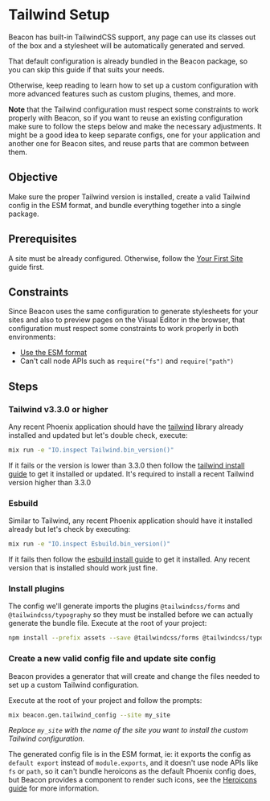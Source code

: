 # Tailwind Setup

Beacon has built-in TailwindCSS support, any page can use its classes out of the box and a stylesheet will be automatically generated and served.

That default configuration is already bundled in the Beacon package, so you can skip this guide if that suits your needs.

Otherwise, keep reading to learn how to set up a custom configuration with more advanced features such as custom plugins, themes, and more.

**Note** that the Tailwind configuration must respect some constraints to work properly with Beacon,
so if you want to reuse an existing configuration make sure to follow the steps below and make the necessary adjustments.
It might be a good idea to keep separate configs, one for your application and another one for Beacon sites, and reuse
parts that are common between them.

## Objective

Make sure the proper Tailwind version is installed, create a valid Tailwind config in the ESM format, and bundle everything together into a single package.

## Prerequisites

A site must be already configured. Otherwise, follow the [Your First Site](https://hexdocs.pm/beacon/your-first-site.html) guide first.

## Constraints

Since Beacon uses the same configuration to generate stylesheets for your sites and also to preview pages on the Visual Editor in the browser,
that configuration must respect some constraints to work properly in both environments:

  - [Use the ESM format](https://tailwindcss.com/blog/tailwindcss-v3-3#esm-and-type-script-support)
  - Can't call node APIs such as `require("fs")` and `require("path")`

## Steps

### Tailwind v3.3.0 or higher

Any recent Phoenix application should have the [tailwind](https://hex.pm/packages/tailwind) library already installed and updated but let's double check, execute:

```sh
mix run -e "IO.inspect Tailwind.bin_version()"
```

If it fails or the version is lower than 3.3.0 then follow the [tailwind install guide](https://github.com/phoenixframework/tailwind?tab=readme-ov-file#installation)
to get it installed or updated. It's required to install a recent Tailwind version higher than 3.3.0

### Esbuild

Similar to Tailwind, any recent Phoenix application should have it installed already but let's check by executing:

```sh
mix run -e "IO.inspect Esbuild.bin_version()"
```

If it fails then follow the [esbuild install guide](https://github.com/phoenixframework/esbuild?tab=readme-ov-file#installation) to get it installed.
Any recent version that is installed should work just fine.

### Install plugins

The config we'll generate imports the plugins `@tailwindcss/forms` and `@tailwindcss/typography` so they must be installed before we can actually generate the bundle file.
Execute at the root of your project:

```sh
npm install --prefix assets --save @tailwindcss/forms @tailwindcss/typography
```

### Create a new valid config file and update site config

Beacon provides a generator that will create and change the files needed to set up a custom Tailwind configuration.

Execute at the root of your project and follow the prompts:

```sh
mix beacon.gen.tailwind_config --site my_site
```

_Replace `my_site` with the name of the site you want to install the custom Tailwind configuration._

The generated config file is in the ESM format, ie: it exports the config as `default export` instead of `module.exports`,
and it doesn't use node APIs like `fs` or `path`, so it can't bundle heroicons as the default Phoenix config does,
but Beacon provides a component to render such icons, see the [Heroicons guide](../recipes/heroicons.md) for more information.